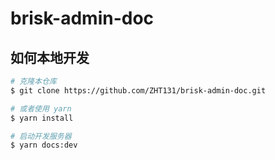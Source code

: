 # brisk-admin-doc

## 如何本地开发

```bash
# 克隆本仓库
$ git clone https://github.com/ZHT131/brisk-admin-doc.git

# 或者使用 yarn
$ yarn install

# 启动开发服务器
$ yarn docs:dev
```
